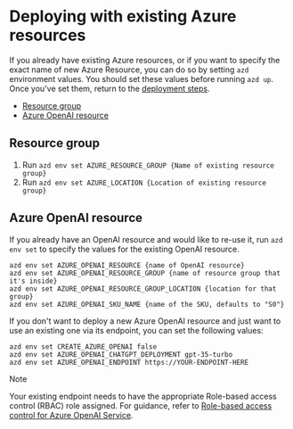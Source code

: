 
# Deploying with existing Azure resources

If you already have existing Azure resources, or if you want to specify the exact name of new Azure Resource, you can do so by setting `azd` environment values.
You should set these values before running `azd up`. Once you've set them, return to the [deployment steps](../README.md#deployment).

* [Resource group](#resource-group)
* [Azure OpenAI resource](#azure-openai-resource)

## Resource group

1. Run `azd env set AZURE_RESOURCE_GROUP {Name of existing resource group}`
1. Run `azd env set AZURE_LOCATION {Location of existing resource group}`

## Azure OpenAI resource

If you already have an OpenAI resource and would like to re-use it, run `azd env set` to specify the values for the existing OpenAI resource.

```shell
azd env set AZURE_OPENAI_RESOURCE {name of OpenAI resource}
azd env set AZURE_OPENAI_RESOURCE_GROUP {name of resource group that it's inside}
azd env set AZURE_OPENAI_RESOURCE_GROUP_LOCATION {location for that group}
azd env set AZURE_OPENAI_SKU_NAME {name of the SKU, defaults to "S0"}
```

If you don't want to deploy a new Azure OpenAI resource and just want to use an existing one via its endpoint, you can set the following values:

```shell
azd env set CREATE_AZURE_OPENAI false
azd env set AZURE_OPENAI_CHATGPT_DEPLOYMENT gpt-35-turbo
azd env set AZURE_OPENAI_ENDPOINT https://YOUR-ENDPOINT-HERE
```

> [!NOTE]
> Your existing endpoint needs to have the appropriate Role-based access control (RBAC) role assigned. For guidance, refer to [Role-based access control for Azure OpenAI Service](https://learn.microsoft.com/azure/ai-services/openai/how-to/role-based-access-control).
